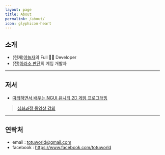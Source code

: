 ```yaml
---
layout: page
title: About
permalink: /about/
icon: glyphicon-heart
---
```


## 소개

- (현재)[야놀자](https://m.yanolja.com)의 Full 🥩🔥 Developer
- (전)[아라소 판단](https://www.facebook.com/ArasoPandan)의 게임 개발자

---

## 저서

* [따라하면서 배우는 NGUI 유니티 2D 게임 프로그래밍](http://wikibook.co.kr/unity-ngui/)

> [심화과정 동영상 강의](http://totuworld.gitbooks.io/unity_ngui/content/)

---

## 연락처

* email : totuworld@gmail.com
* facebook : https://www.facebook.com/totuworld